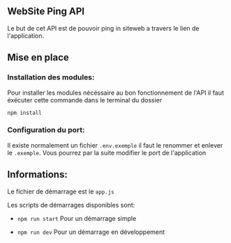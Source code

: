 ## WebSite Ping API

Le but de cet API est de pouvoir ping in siteweb a travers le lien de l'application.

## Mise en place

### Installation des modules:

Pour installer les modules nécéssaire au bon fonctionnement de l'API il faut éxécuter cette commande dans le terminal du dossier

`npm install`

### Configuration du port:

Il existe normalement un fichier `.env.exemple` il faut le renommer et enlever le `.exemple`. Vous pourrez par la suite modifier le port de l'application

## Informations:

Le fichier de démarrage est le `app.js`

Les scripts de démarrages disponibles sont:

- `npm run start` Pour un démarrage simple

- `npm run dev` Pour un démarrage en développement